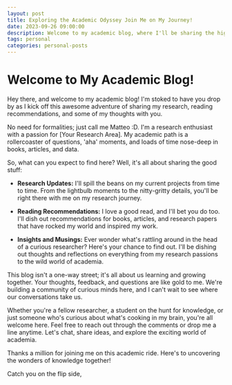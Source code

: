 ```yaml
---
layout: post
title: Exploring the Academic Odyssey Join Me on My Journey!
date: 2023-09-26 09:00:00
description: Welcome to my academic blog, where I'll be sharing the highs, lows, and thrilling discoveries of my research journey. Join me as I delve into the captivating world of Software Engineering, offer reading recommendations that have inspired me, and share my musings on all things academia. Let's embark on this adventure together and uncover the wonders of knowledge!
tags: personal
categories: personal-posts
---
```

# Welcome to My Academic Blog!

Hey there, and welcome to my academic blog! I'm stoked to have you drop by as I kick off this awesome adventure of sharing my research, reading recommendations, and some of my thoughts with you.

No need for formalities; just call me Matteo :D. I'm a research enthusiast with a passion for [Your Research Area]. My academic path is a rollercoaster of questions, 'aha' moments, and loads of time nose-deep in books, articles, and data.

So, what can you expect to find here? Well, it's all about sharing the good stuff:

- **Research Updates:** I'll spill the beans on my current projects from time to time. From the lightbulb moments to the nitty-gritty details, you'll be right there with me on my research journey.

- **Reading Recommendations:** I love a good read, and I'll bet you do too. I'll dish out recommendations for books, articles, and research papers that have rocked my world and inspired my work.

- **Insights and Musings:** Ever wonder what's rattling around in the head of a curious researcher? Here's your chance to find out. I'll be dishing out thoughts and reflections on everything from my research passions to the wild world of academia.

This blog isn't a one-way street; it's all about us learning and growing together. Your thoughts, feedback, and questions are like gold to me. We're building a community of curious minds here, and I can't wait to see where our conversations take us.

Whether you're a fellow researcher, a student on the hunt for knowledge, or just someone who's curious about what's cooking in my brain, you're all welcome here. Feel free to reach out through the comments or drop me a line anytime. Let's chat, share ideas, and explore the exciting world of academia.

Thanks a million for joining me on this academic ride. Here's to uncovering the wonders of knowledge together!

Catch you on the flip side,

